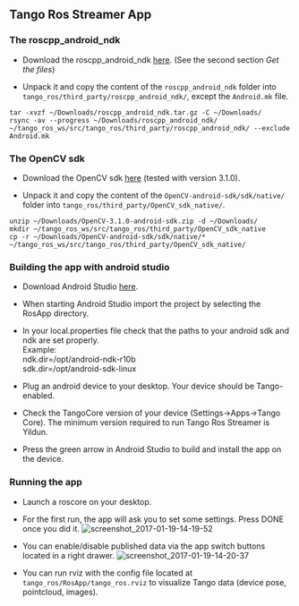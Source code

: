 ## Tango Ros Streamer App

### The roscpp\_android\_ndk

* Download the roscpp\_android\_ndk [here](http://wiki.ros.org/android_ndk/Tutorials/Building%20The%20Example%20Applications%20using%20the%20Binary%20Distribution).
(See the second section *Get the files*)

* Unpack it and copy the content of the ```roscpp_android_ndk``` folder into ```tango_ros/third_party/roscpp_android_ndk/```, except the ```Android.mk``` file.
```
tar -xvzf ~/Downloads/roscpp_android_ndk.tar.gz -C ~/Downloads/
rsync -av --progress ~/Downloads/roscpp_android_ndk/ ~/tango_ros_ws/src/tango_ros/third_party/roscpp_android_ndk/ --exclude Android.mk
```

### The OpenCV sdk

* Download the OpenCV sdk [here](http://docs.opencv.org/2.4/doc/tutorials/introduction/android_binary_package/O4A_SDK.html#get-the-opencv4android-sdk) (tested with version 3.1.0).

* Unpack it and copy the content of the ```OpenCV-android-sdk/sdk/native/``` folder into ```tango_ros/third_party/OpenCV_sdk_native/```.
```
unzip ~/Downloads/OpenCV-3.1.0-android-sdk.zip -d ~/Downloads/
mkdir ~/tango_ros_ws/src/tango_ros/third_party/OpenCV_sdk_native
cp -r ~/Downloads/OpenCV-android-sdk/sdk/native/* ~/tango_ros_ws/src/tango_ros/third_party/OpenCV_sdk_native/
```

### Building the app with android studio

* Download Android Studio [here](https://developer.android.com/studio/index.html).

* When starting Android Studio import the project by selecting the RosApp directory.

* In your local.properties file check that the paths to your android sdk and ndk are set properly.  
Example:  
ndk.dir=/opt/android-ndk-r10b  
sdk.dir=/opt/android-sdk-linux  

* Plug an android device to your desktop. Your device should be Tango-enabled.

* Check the TangoCore version of your device (Settings->Apps->Tango Core). The minimum version required to run Tango Ros Streamer is Yildun.

* Press the green arrow in Android Studio to build and install the app on the device.

### Running the app

* Launch a roscore on your desktop.

* For the first run, the app will ask you to set some settings. Press DONE once you did it.
![screenshot_2017-01-19-14-19-52](https://cloud.githubusercontent.com/assets/12640723/22108286/b1cd420c-de52-11e6-9130-b65bf4be3f94.png)

* You can enable/disable published data via the app switch buttons located in a right drawer.
![screenshot_2017-01-19-14-20-37](https://cloud.githubusercontent.com/assets/12640723/22108292/b9b1990a-de52-11e6-9426-0662b9b1cd65.png)

* You can run rviz with the config file located at ```tango_ros/RosApp/tango_ros.rviz``` to visualize Tango data (device pose, pointcloud, images).
